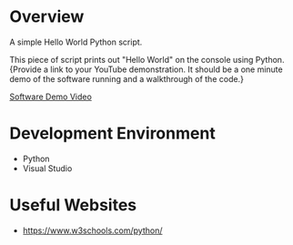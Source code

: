 # Overview

A simple Hello World Python script.

This piece of script prints out "Hello World" on the console using Python.
{Provide a link to your YouTube demonstration.  It should be a one minute demo of the software running and a walkthrough of the code.}

[Software Demo Video](https://youtu.be/Rm11r0IcMms)

# Development Environment

- Python
- Visual Studio

# Useful Websites

* https://www.w3schools.com/python/

